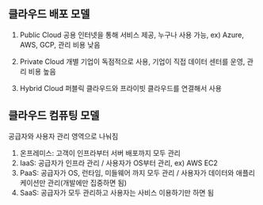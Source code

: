 ## 클라우드 배포 모델

1. Public Cloud
  공용 인터넷을 통해 서비스 제공, 누구나 사용 가능, ex) Azure, AWS, GCP, 관리 비용 낮음

2. Private Cloud
  개별 기업이 독점적으로 사용, 기업이 직접 데이터 센터를 운영, 관리 비용 높음
  
3. Hybrid Cloud
  퍼블릭 클라우드와 프라이빗 클라우드를 연결해서 사용
  
## 클라우드 컴퓨팅 모델
공급자와 사용자 관리 영역으로 나눠짐
 
1. 온프레미스: 고객이 인프라부터 서버 배포까지 모두 관리
2. IaaS: 공급자가 인프라 관리 / 사용자가 OS부터 관리, ex) AWS EC2
3. PaaS: 공급자가 OS, 런타임, 미들웨어 까지 모두 관리 / 사용자가 데이터와 애플리케이션만 관리(개발에만 집중하면 됨)
4. SaaS: 공급자가 모두 관리하고 사용자는 사비스 이용하기만 하면 됨

